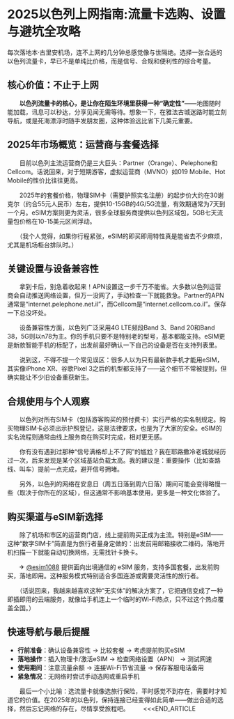 # 2025以色列上网指南:流量卡选购、设置与避坑全攻略

每次落地本·古里安机场，连不上网的几分钟总感觉像与世隔绝。选择一张合适的以色列流量卡，早已不是单纯比价格，而是信号、合规和便利性的综合考量。

## 核心价值：不止于上网

　　**以色列流量卡的核心，是让你在陌生环境里获得一种“确定性”**——地图随时能加载，讯息可以秒达，分享见闻无需等待。想象一下，在雅法古城迷路时能立刻导航，或是死海漂浮时随手发朋友圈，这种体验远比省下几美元重要。

## 2025年市场概览：运营商与套餐选择

　　目前以色列主流运营商仍是三大巨头：Partner（Orange）、Pelephone和Cellcom。话说回来，对于短期游客，虚拟运营商（MVNO）如019 Mobile、Hot Mobile的性价比往往更高。

　　2025年的套餐价格，物理SIM卡（需要护照实名注册）的起步价大约在30谢克尔（约合55元人民币）左右，提供10-15GB的4G/5G流量，有效期通常为7天到一个月。eSIM方案则更为灵活，很多全球服务商提供以色列区域包，5GB七天流量包价格在10-15美元区间浮动。

　　（我个人觉得，如果你行程紧张，eSIM的即买即用特性真是能省去不少麻烦，尤其是机场柜台排队时。）

## 关键设置与设备兼容性

　　拿到卡后，别急着收起来！APN设置这一步千万不能省。大多数以色列运营商会自动推送网络设置，但万一没网了，手动检查一下就能救急。Partner的APN通常是“internet.pelephone.net.il”，而Cellcom是“internet.cellcom.co.il”。保存一下总没坏处。

　　设备兼容性方面，以色列广泛采用4G LTE频段Band 3、Band 20和Band 38，5G则以n78为主。你的手机只要不是特别老的型号，基本都能支持。eSIM更是新款智能手机的标配了，出发前最好确认一下自己的设备是否在支持列表里。

　　说到这，不得不提一个常见误区：很多人以为只有最新款手机才能用eSIM，其实像iPhone XR、谷歌Pixel 3之后的机型都支持了——这个细节不常被提到，但确实能让不少旧设备重获新生。

## 合规使用与个人观察

　　以色列对所有SIM卡（包括游客购买的预付费卡）实行严格的实名制规定。购买物理SIM卡必须出示护照登记，这是法律要求，也是为了大家的安全。eSIM的实名流程则通常由线上服务商在购买时完成，相对更无感。

　　你有没有遇到过那种“信号满格却上不了网”的尴尬？我在耶路撒冷老城就经历过一次，后来发现是某个区域基站负载太高。我的建议是：重要操作（比如查路线、叫车）提前一点完成，避开信号拥堵。

　　另外，以色列的网络在安息日（周五日落到周六日落）期间可能会变得略慢一些（取决于你所在的区域），但这通常不影响基本使用，更多是一种文化体验了。

## 购买渠道与eSIM新选择

　　除了机场和市区的运营商门店，线上提前购买正成为主流。特别是eSIM——这种“数字SIM卡”简直是为旅行者量身定做的：出发前用邮箱接收二维码，落地开机扫描一下就能自动切换网络，无需找针卡换卡。

　　✈ [@esim1088](https://t.me/s/esim1088) 提供面向出境通信的 eSIM 服务，支持多国套餐，出发前购买，落地即用。这种服务模式特别适合多国连游或需要灵活性的旅行者。

　　（话说回来，我越来越喜欢这种“无实体”的解决方案了，它把通信变成了一种即插即用的云端服务，就像给手机连上一个临时的Wi-Fi热点，只不过这个热点覆盖全国。）

## 快速导航与最后提醒

-   **行前准备**：确认设备兼容性 → 比较套餐 → 考虑提前购买eSIM
-   **落地操作**：插入物理卡/激活eSIM → 检查网络设置（APN） → 测试网速
-   **使用期间**：注意流量余额 → 连接Wi-Fi节省流量 → 保存客服电话备用
-   **紧急情况**：无网络时尝试手动选网或重启手机

　　最后一个小比喻：选流量卡就像选旅行保险，平时感觉不到存在，需要时才知道它的价值。在2025年的以色列，保持连接已经变得如此简单——做出合适的选择，然后忘记网络的存在，尽情享受旅程吧。
　　<<<END_ARTICLE